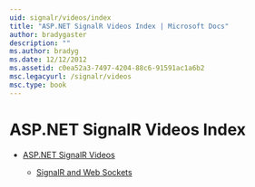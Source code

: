 ```yaml
---
uid: signalr/videos/index
title: "ASP.NET SignalR Videos Index | Microsoft Docs"
author: bradygaster
description: ""
ms.author: bradyg
ms.date: 12/12/2012
ms.assetid: c0ea52a3-7497-4204-88c6-91591ac1a6b2
msc.legacyurl: /signalr/videos
msc.type: book
---
```

# ASP.NET SignalR Videos Index

- [ASP.NET SignalR Videos](getting-started/index.md)

    - [SignalR and Web Sockets](getting-started/signalr-and-web-sockets.md)
